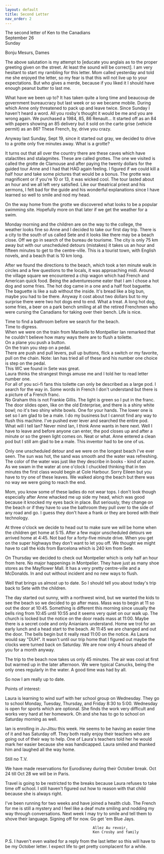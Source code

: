 ```yaml
---
layout: default
title: Second Letter
nav_order: 2
---
```


The second letter of Ken to the Canadians  
September 26   
Sunday

Bonju Mesurs, Dames

The above salutation is my attempt to [educate you anglais as to the proper greeting given on the street. At least the sound will be correct]. I am very hesitant to start my rambling for this letter. Mom called yesterday and told me she enjoyed the letter, so my fear is that this will not live up to your expectations. But who gives a merde, because if you liked it I should have enough peanut butter to last me.

What have we been up to? It has taken quite a long time and beaucoup de government bureaucracy but last week or so we became mobile. During which Anne only threatened to pack up and leave twice. Since Sunday I haven't heard a word. All you rosby's thought it would be me and you are wrong again. We purchased a 1984, 85, 86 Renault... It started off as an 84 with papers showing an 85 delivery but it sold on the carte grise (vehicle permit) as an 86? These French, by, drive you crazy.

Anyway last Sunday, Sept 19, since it started out gray, we decided to drive to a grotte only five minutes away. What is a grotte?

It turns out that all over the country there are these caves which have stalactites and stalagmites. These are called grottes. The one we visited is called the grotte de Clamouse and after paying the twenty dollars for the guided tour Anne and I had that HAD again feeling. I figured if we could kill a half hour and take some pictures that would be a bonus. The grotte was magnificent or if you're 10 or 13, it was wicked cool. The tour lasted about an hour and we all left very satisfied. Like our theatrical priest and his sermons, I felt bad for the guide and his wonderful explanations since I have learned so well to smile and nod my head.

On the way home from the grotte we discovered what looks to be a popular swimming site. Hopefully more on that later if we get the weather for a swim.

Monday morning and the children are on the way to the college, the weather looks fine so Anne and I decided to take our first day trip. There is a city to the south of us called Sete and it looks like there may be a beach close. Off we go in search of the bureau de tourisme. The city is only 75 km away but with our unscheduled detours (mistakes) it takes us an hour and fifteen minutes to get to the centre-ville. This is a tourist town, with English novels, and a beach that is 10 km long.

After we found the directions to the beach, which took a ten minute walk in circles and a few questions to the locals, it was approaching midi. Around the village square we encountered a chip wagon which had French and American quick food. Being the adventuresome eater that I am I chose a hot dog and some fries. The hot dog came in a one and a half foot baguette. The baguette is like a sub without the inside. It's bread like a big bun, maybe you had to be there. Anyway it cost about two dollars but to my surprise there were two hot dogs end to end. What a treat. A long hot dog, some fries, a beer on a park bench smiling at all the retired Frenchmen who were cursing the Canadians for taking over their bench. Life is nice.

Time to find a bathroom before we search for the beach.  
Time to digress.  
When we were on the train from Marseille to Montpellier Ian remarked that he couldn't believe how many ways there are to flush a toilette.  
On a plane you push a button.  
On the train you step on a pedal.  
There are push and pull levers, pull up buttons, flick a switch or my favorite, pull on the chain. Note: Ian has tried all of these and his number one choice is step on the pedal.  
This WC we found in Sete was great.  
Laura thinks the strangest things amuse me and I told her to read letter number one.  
For all of you sci-fi fans this toilette can only be described as a large pod. I search for the way in. Some words in French I don't understand but there is a picture of a French franc.  
No Graham this is not Frankie Gillis. The light is green so I put in the franc. The door slides open, like on the old Enterprise, and there is a shiny white bowl; no it's two shiny white bowls. One for your hands. The lower one is set so I am glad to be a male. I do my business but I cannot find any way to flush this machine. I've pushed ever lever and searched the entire pod. What will I tell Ian? Never mind Ian, I think Anne wants in here next.  Well I have to leave and before anyone can enter, the pod closes up and after a minute or so the green light comes on. Neat or what. Anne entered a clean pod but I still am glad to be a male. This inventor had to be one of us.


Only one unscheduled detour and we were on the longest beach I've ever seen. The sun was hot, the sand was smooth and the water was refreshing. The color of the water was just like they describe in books - kind of azure. As we swam in the water at one o'clock I chuckled thinking that in ten minutes the first class would begin at Cole Harbour. Sorry Eileen but you have to try one of these leaves. We walked along the beach but there was no way we were going to reach the end.

Mom, you know some of these ladies do not wear tops. I don't look though especially after Anne whacked me up side my head, which was good because it knocked my eyes back in place. But seriously, they change on the beach or if they have to use the bathroom they pull over to the side of any road and go. I guess they don't have a frank or they are bored with their technology.

At three o'clock we decide to head out to make sure we will be home when the children get home at 5:15. After a few major unscheduled detours we arrived home at 4:45. Not bad for a forty-five minute drive. When you get on the super highways they don’t want to let you off. We thought we might have to call the kids from Barcelona which is 240 km from Sete.

On Thursday we decided to check out Montpelier which is only half an hour from here. No major happenings in Montpelier. They have just as many shoe stores as the Mayflower Mall. It has a very pretty centre-ville and a McDonalds. In and out without incident and no new ways to flush.

Well that brings us almost up to date. So I should tell you about today's trip back to Sete with the children.

The day started out sunny, with a northwest wind, but we wanted the kids to see the beach so we decided to go after mass. Mass was to begin at 11 so out the door at 10:45. Something is different this morning since usually the bells ring from 10:45 until 10:55 and it seems very quiet on our walk up. The church is locked but the notice on the door reads mass at 11:00. Maybe there is a secret code and only Anianians understand. Home we trot for an early lunch and a head start to the beach. At 11:45 we are changed and out the door. The bells begin but it really read 11:00 on the notice. As Laura would say "DUH". It wasn't until our trip home that I figured out maybe the clocks were turned back on Saturday. We are now only 4 hours ahead of you for a month anyway.

The trip to the beach now takes us only 45 minutes. The air was cool at first but warmed up in the later afternoon. We were typical Canucks, being the only ones regularly in the water. A good time was had by all.

So now I am really up to date.

Points of interest:

Laura is learning to wind surf with her school group on Wednesday. They go to school Monday, Tuesday, Thursday, and Friday 8:30 to 5:00. Wednesday is open for sports which are optional. She finds the work very difficult and works very hard at her homework. Oh and she has to go to school on Saturday morning as well.

Ian is enrolling in Ju-Jitsu this week. He seems to be having an easier time of it and has Saturday off. They both really enjoy their teachers who are going out of their way to help. One of Laura's teachers told her he would mark her easier because she was handicapped. Laura smiled and thanked him and laughed all the way home.

Still no T.V.

We have made reservations for Eurodisney during their October break. Oct 24 till Oct 28 we will be in Paris.

Travel is going to be restricted to the breaks because Laura refuses to take time off school. I still haven't figured out how to reason with that child because she is always right.

I've been running for two weeks and have joined a health club. The French for me is still a mystery and I feel like a deaf mute smiling and nodding my way through conversations. Next week I may try to smile and tell them to shove their language. Signing off for now. Go get 'em Blue Jays.

											Allez Au revoir,
											Ken Crosby and family

P.S. I haven't even waited for a reply from the last letter so this will have to be my October letter. I expect life to get pretty complacent for a while.


